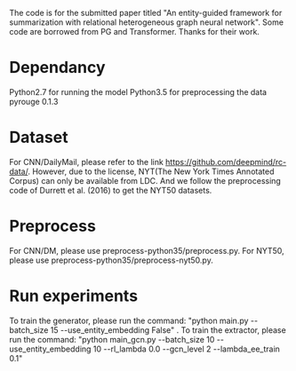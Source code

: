 The code is for the submitted paper titled "An entity-guided framework for summarization with relational heterogeneous graph neural network". 
Some code are borrowed from PG and Transformer. Thanks for their work.
# Dependancy
Python2.7 for running the model 
Python3.5 for preprocessing the data
pyrouge 0.1.3
# Dataset 
For CNN/DailyMail, please refer to the link https://github.com/deepmind/rc-data/. However, due to the license, NYT(The New York Times Annotated Corpus) can only be available from LDC. And we follow the preprocessing code of Durrett et al. (2016) to get the NYT50 datasets.
# Preprocess
For CNN/DM, please use preprocess-python35/preprocess.py. 
For NYT50, please use preprocess-python35/preprocess-nyt50.py. 
# Run experiments
To train the generator, please run the command: "python main.py --batch_size 15 --use_entity_embedding False" .
To train the extractor, please run the command: "python main_gcn.py --batch_size 10 --use_entity_embedding 10 --rl_lambda 0.0 --gcn_level 2 --lambda_ee_train 0.1"
